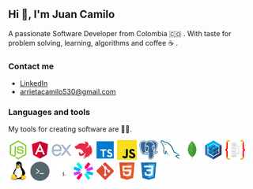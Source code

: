 ## Hi :wave:, I'm Juan Camilo

A passionate Software Developer from Colombia :colombia: . With taste for problem solving, learning, algorithms and coffee :coffee: .

### Contact me
* [LinkedIn](https://www.linkedin.com/in/juan-camilo-arrieta-bernal-b05766165/?originalSubdomain=co)
* [arrietacamilo530@gmail.com](mailto:arrietacamilo530@gmail.com)

### Languages and tools
My tools for creating software are :technologist:.

<img src="./assets/nodejs.svg" width="40" height="40" alt="nodejs"/> <img src="./assets/angular.svg" width="40" height="40" alt="angular"/>
<img src="./assets/expressjs.svg" width="40" height="40" alt="express"/>
<img src="./assets/nestjs.svg" width="40" height="40" alt="nest"/>
<img src="./assets/typescript.svg" width="40" height="40" alt="ts"/>
<img src="./assets/javascript.svg" width="40" height="40" alt="js"/>
<img src="./assets/postgresql.svg" width="40" height="40" alt="pg"/>
<img src="./assets/mysql.svg" width="40" height="40" alt="ms"/>
<img src="./assets/mongodb.svg" width="40" height="40" alt="mongo"/>
<img src="./assets/sequelize.svg" width="40" height="40" alt="sq"/>
<img src="./assets/typeorm.svg" width="40" height="40" alt="typeorm"/>
<img src="./assets/linux.svg" width="40" height="40" alt="linux"/>
<img src="./assets/terminal.svg" width="40" height="40" alt="terminal"/>
<img src="./assets/bash.svg" width="40" height="40" alt="bash"/>
<img src="./assets/jwt.svg" width="40" height="40" alt="jwt"/>
<img src="./assets/git.svg" width="40" height="40" alt="git"/>
<img src="./assets/html.svg" width="40" height="40" alt="html"/>
<img src="./assets/css.svg" width="40" height="40" alt="css"/>

